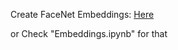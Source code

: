 Create FaceNet Embeddings: [Here](https://machinelearningmastery.com/how-to-develop-a-face-recognition-system-using-facenet-in-keras-and-an-svm-classifier/)

or Check "Embeddings.ipynb" for that
